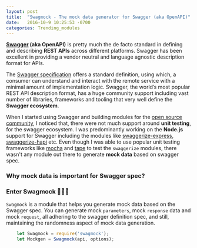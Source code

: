 ```yaml
---
layout: post
title:  "Swagmock - The mock data generator for Swagger (aka OpenAPI)"
date:   2016-10-9 10:25:53 -0700
categories: Trending_modules
---
```

**[Swagger](https://openapis.org/) (aka OpenAPI)** is pretty much the de facto standard in defining and describing **REST APIs** across different platforms. Swagger has been excellent in providing a vendor neutral and language agnostic description format for APIs.

The [Swagger specification](https://github.com/OAI/OpenAPI-Specification) offers a standard definition, using which, a consumer can understand and interact with the remote service with a minimal amount of implementation logic. Swagger, the world’s most popular REST API description format, has a huge community support including vast number of libraries, frameworks and tooling that very well define the **Swagger ecosystem**.

When I started using Swagger and building modules for the [open source community](http://swagger.io/open-source-integrations/), I noticed that, there were not much support around **unit testing**, for the swagger ecosystem. I was predominantly working on the **Node.js** support for Swagger including the modules like [swaggerize-express](https://github.com/krakenjs/swaggerize-express), [swaggerize-hapi](https://github.com/krakenjs/swaggerize-hapi) etc. Even though I was able to use popular unit testing frameworks like [mocha](https://mochajs.org/) and [tape](https://github.com/substack/tape) to test the `swaggerize` modules, there wasn't any module out there to generate **mock data** based on swagger spec.

### Why mock data is important for Swagger spec?

### Enter Swagmock 🎉🎉🎉

`Swagmock` is a module that helps you generate mock data based on the Swagger spec. You can generate mock `parameters`, mock `response` data and mock `request`, all adhering to the swagger definition spec, and still, maintaining the randomness aspect of mock data generation.


```javascript
    let Swagmock = require('swagmock');
    let Mockgen = Swagmock(api, options);
```
